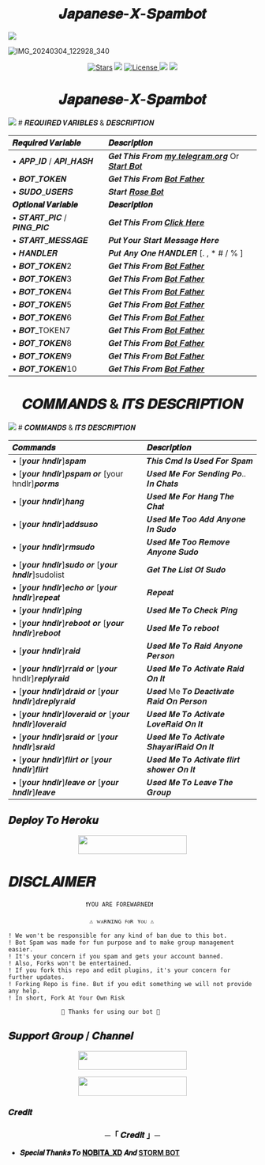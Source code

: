 <h1 align="center">𝑱𝒂𝒑𝒂𝒏𝒆𝒔𝒆-𝑿-𝑺𝒑𝒂𝒎𝒃𝒐𝒕</h1>
<img src="https://user-images.githubusercontent.com/73097560/115834477-dbab4500-a447-11eb-908a-139a6edaec5c.gif">

![IMG_20240304_122928_340](https://github.com/Japanese-Userbots/Japanese-X-Spambot/assets/156512147/f2db2cfc-3a8a-412a-9de6-5d11c6ab56f7)

<p align="center">
<a href="https://github.com/Japanese-Userbots/Japanese-X-Spambot/stargazers"><img src="https://img.shields.io/github/stars/Japanese-Userbots/Japanese-X-Spambot?color=black&logo=github&logoColor=black&style=for-the-badge" alt="Stars" /></a>
<a href="https://github.com/Japanese-Userbots/Japanese-X-Spambot/network/members"> <img src="https://img.shields.io/github/forks/Japanese-Userbots/Japanese-X-Spambot?color=black&logo=github&logoColor=black&style=for-the-badge" /></a>
<a href="https://github.com/Japanese-Userbots/Japanese-X-Spambot/blob/master/LICENSE"> <img src="https://img.shields.io/badge/License-MIT-blueviolet?style=for-the-badge" alt="License" /> </a>
<a href="https://github.com/Japanese-Userbots/Japanese-X-Spambot"> <img src="https://img.shields.io/github/repo-size/Japanese-Userbots/Japanese-X-Spambot?color=white&logo=github&logoColor=blue&style=for-the-badge" /></a>
<a href="https://github.com/nobitaaxd/Japanese-Userbots/Japanese-X-Spambot/commits/nobitaaxd"> <img src="https://img.shields.io/github/last-commit/Japanese-Userbots/Japanese-X-Spambot?color=black&logo=github&logoColor=black&style=for-the-badge" /></a>
</p>

<h1 align="center">𝑱𝒂𝒑𝒂𝒏𝒆𝒔𝒆-𝑿-𝑺𝒑𝒂𝒎𝒃𝒐𝒕</h1>
<img src="https://user-images.githubusercontent.com/73097560/115834477-dbab4500-a447-11eb-908a-139a6edaec5c.gif">
# 𝑹𝑬𝑸𝑼𝑰𝑹𝑬𝑫 𝑽𝑨𝑹𝑰𝑩𝑳𝑬𝑺 & 𝑫𝑬𝑺𝑪𝑹𝑰𝑷𝑻𝑰𝑶𝑵


𝑹𝒆𝒒𝒖𝒊𝒓𝒆𝒅 𝑽𝒂𝒓𝒊𝒂𝒃𝒍𝒆 | 𝑫𝒆𝒔𝒄𝒓𝒊𝒑𝒕𝒊𝒐𝒏
:--- | :---
• 𝑨𝑷𝑷_𝑰𝑫 / 𝑨𝑷𝑰_𝑯𝑨𝑺𝑯 | 𝑮𝒆𝒕 𝑻𝒉𝒊𝒔 𝑭𝒓𝒐𝒎 [𝒎𝒚.𝒕𝒆𝒍𝒆𝒈𝒓𝒂𝒎.𝒐𝒓𝒈](https://my.telegram.org/auth) Or [𝑺𝒕𝒂𝒓𝒕 𝑩𝒐𝒕](https://t.me/Api_scrapper_fastbot)
• 𝑩𝑶𝑻_𝑻𝑶𝑲𝑬𝑵 | 𝑮𝒆𝒕 𝑻𝒉𝒊𝒔 𝑭𝒓𝒐𝒎 [𝑩𝒐𝒕 𝑭𝒂𝒕𝒉𝒆𝒓](https://t.me/BotFather)
• 𝑺𝑼𝑫𝑶_𝑼𝑺𝑬𝑹𝑺 | 𝑺𝒕𝒂𝒓𝒕 [𝑹𝒐𝒔𝒆 𝑩𝒐𝒕](https://t.me/MissRose_Bot)
**𝑶𝒑𝒕𝒊𝒐𝒏𝒂𝒍 𝑽𝒂𝒓𝒊𝒂𝒃𝒍𝒆** | **𝑫𝒆𝒔𝒄𝒓𝒊𝒑𝒕𝒊𝒐𝒏**
• 𝑺𝑻𝑨𝑹𝑻_𝑷𝑰𝑪 / 𝑷𝑰𝑵𝑮_𝑷𝑰𝑪 | 𝑮𝒆𝒕 𝑻𝒉𝒊𝒔 𝑭𝒓𝒐𝒎 [𝑪𝒍𝒊𝒄𝒌 𝑯𝒆𝒓𝒆](https://t.me/vtelegraphbot)
• 𝑺𝑻𝑨𝑹𝑻_𝑴𝑬𝑺𝑺𝑨𝑮𝑬 | 𝑷𝒖𝒕 𝒀𝒐𝒖𝒓 𝑺𝒕𝒂𝒓𝒕 𝑴𝒆𝒔𝒔𝒂𝒈𝒆 𝑯𝒆𝒓𝒆
• 𝑯𝑨𝑵𝑫𝑳𝑬𝑹 | 𝑷𝒖𝒕 𝑨𝒏𝒚 𝑶𝒏𝒆 𝑯𝑨𝑵𝑫𝑳𝑬𝑹 [. , * #  / % ]
• 𝑩𝑶𝑻_𝑻𝑶𝑲𝑬𝑵2 | 𝑮𝒆𝒕 𝑻𝒉𝒊𝒔 𝑭𝒓𝒐𝒎 [𝑩𝒐𝒕 𝑭𝒂𝒕𝒉𝒆𝒓](https://t.me/BotFather)
• 𝑩𝑶𝑻_𝑻𝑶𝑲𝑬𝑵3 | 𝑮𝒆𝒕 𝑻𝒉𝒊𝒔 𝑭𝒓𝒐𝒎 [𝑩𝒐𝒕 𝑭𝒂𝒕𝒉𝒆𝒓](https://t.me/BotFather)
• 𝑩𝑶𝑻_𝑻𝑶𝑲𝑬𝑵4 | 𝑮𝒆𝒕 𝑻𝒉𝒊𝒔 𝑭𝒓𝒐𝒎 [𝑩𝒐𝒕 𝑭𝒂𝒕𝒉𝒆𝒓](https://t.me/BotFather)
• 𝑩𝑶𝑻_𝑻𝑶𝑲𝑬𝑵5 | 𝑮𝒆𝒕 𝑻𝒉𝒊𝒔 𝑭𝒓𝒐𝒎 [𝑩𝒐𝒕 𝑭𝒂𝒕𝒉𝒆𝒓](https://t.me/BotFather)
• 𝑩𝑶𝑻_𝑻𝑶𝑲𝑬𝑵6 | 𝑮𝒆𝒕 𝑻𝒉𝒊𝒔 𝑭𝒓𝒐𝒎 [𝑩𝒐𝒕 𝑭𝒂𝒕𝒉𝒆𝒓](https://t.me/BotFather)
• 𝑩𝑶𝑻_TOKEN7 | 𝑮𝒆𝒕 𝑻𝒉𝒊𝒔 𝑭𝒓𝒐𝒎 [𝑩𝒐𝒕 𝑭𝒂𝒕𝒉𝒆𝒓](https://t.me/BotFather)
• 𝑩𝑶𝑻_𝑻𝑶𝑲𝑬𝑵8 | 𝑮𝒆𝒕 𝑻𝒉𝒊𝒔 𝑭𝒓𝒐𝒎 [𝑩𝒐𝒕 𝑭𝒂𝒕𝒉𝒆𝒓](https://t.me/BotFather)
• 𝑩𝑶𝑻_𝑻𝑶𝑲𝑬𝑵9 | 𝑮𝒆𝒕 𝑻𝒉𝒊𝒔 𝑭𝒓𝒐𝒎 [𝑩𝒐𝒕 𝑭𝒂𝒕𝒉𝒆𝒓](https://t.me/BotFather)
• 𝑩𝑶𝑻_𝑻𝑶𝑲𝑬𝑵10 | 𝑮𝒆𝒕 𝑻𝒉𝒊𝒔 𝑭𝒓𝒐𝒎 [𝑩𝒐𝒕 𝑭𝒂𝒕𝒉𝒆𝒓](https://t.me/BotFather)


<h1 align="center">𝑪𝑶𝑴𝑴𝑨𝑵𝑫𝑺 & 𝑰𝑻𝑺 𝑫𝑬𝑺𝑪𝑹𝑰𝑷𝑻𝑰𝑶𝑵</h1>
<img src="https://user-images.githubusercontent.com/73097560/115834477-dbab4500-a447-11eb-908a-139a6edaec5c.gif">
# 𝑪𝑶𝑴𝑴𝑨𝑵𝑫𝑺 & 𝑰𝑻𝑺 𝑫𝑬𝑺𝑪𝑹𝑰𝑷𝑻𝑰𝑶𝑵

𝑪𝒐𝒎𝒎𝒂𝒏𝒅𝒔 | 𝑫𝒆𝒔𝒄𝒓𝒊𝒑𝒕𝒊𝒐𝒏
:--- | :---
• [𝒚𝒐𝒖𝒓 𝒉𝒏𝒅𝒍𝒓]𝒔𝒑𝒂𝒎 | 𝑻𝒉𝒊𝒔 𝑪𝒎𝒅 𝑰𝒔 𝑼𝒔𝒆𝒅 𝑭𝒐𝒓 𝑺𝒑𝒂𝒎
• [𝒚𝒐𝒖𝒓 𝒉𝒏𝒅𝒍𝒓]𝒑𝒔𝒑𝒂𝒎 𝒐𝒓 [your hndlr]𝒑𝒐𝒓𝒎𝒔 | 𝑼𝒔𝒆𝒅 𝑴𝒆 𝑭𝒐𝒓 𝑺𝒆𝒏𝒅𝒊𝒏𝒈 𝑷𝒐.. 𝑰𝒏 𝑪𝒉𝒂𝒕𝒔
• [𝒚𝒐𝒖𝒓 𝒉𝒏𝒅𝒍𝒓]𝒉𝒂𝒏𝒈 | 𝑼𝒔𝒆𝒅 𝑴𝒆 𝑭𝒐𝒓 𝑯𝒂𝒏𝒈 𝑻𝒉𝒆 𝑪𝒉𝒂𝒕
• [𝒚𝒐𝒖𝒓 𝒉𝒏𝒅𝒍𝒓]𝒂𝒅𝒅𝒔𝒖𝒔𝒐 | 𝑼𝒔𝒆𝒅 𝑴𝒆 𝑻𝒐𝒐 𝑨𝒅𝒅 𝑨𝒏𝒚𝒐𝒏𝒆 𝑰𝒏 𝑺𝒖𝒅𝒐 
• [𝒚𝒐𝒖𝒓 𝒉𝒏𝒅𝒍𝒓]𝒓𝒎𝒔𝒖𝒅𝒐 | 𝑼𝒔𝒆𝒅 𝑴𝒆 𝑻𝒐𝒐 𝑹𝒆𝒎𝒐𝒗𝒆 𝑨𝒏𝒚𝒐𝒏𝒆 𝑺𝒖𝒅𝒐 
• [𝒚𝒐𝒖𝒓 𝒉𝒏𝒅𝒍𝒓]𝒔𝒖𝒅𝒐 𝒐𝒓 [𝒚𝒐𝒖𝒓 𝒉𝒏𝒅𝒍𝒓]sudolist | 𝑮𝒆𝒕 𝑻𝒉𝒆 𝑳𝒊𝒔𝒕 𝑶𝒇 𝑺𝒖𝒅𝒐
• [𝒚𝒐𝒖𝒓 𝒉𝒏𝒅𝒍𝒓]𝒆𝒄𝒉𝒐 𝒐𝒓 [𝒚𝒐𝒖𝒓 𝒉𝒏𝒅𝒍𝒓]𝒓𝒆𝒑𝒆𝒂𝒕 | 𝑹𝒆𝒑𝒆𝒂𝒕
• [𝒚𝒐𝒖𝒓 𝒉𝒏𝒅𝒍𝒓]𝒑𝒊𝒏𝒈 | 𝑼𝒔𝒆𝒅 𝑴𝒆 𝑻𝒐 𝑪𝒉𝒆𝒄𝒌 𝑷𝒊𝒏𝒈
• [𝒚𝒐𝒖𝒓 𝒉𝒏𝒅𝒍𝒓]𝒓𝒆𝒃𝒐𝒐𝒕 𝒐𝒓 [𝒚𝒐𝒖𝒓 𝒉𝒏𝒅𝒍𝒓]𝒓𝒆𝒃𝒐𝒐𝒕 | 𝑼𝒔𝒆𝒅 𝑴𝒆 𝑻𝒐 𝒓𝒆𝒃𝒐𝒐𝒕
• [𝒚𝒐𝒖𝒓 𝒉𝒏𝒅𝒍𝒓]𝒓𝒂𝒊𝒅 | 𝑼𝒔𝒆𝒅 𝑴𝒆 𝑻𝒐 𝑹𝒂𝒊𝒅 𝑨𝒏𝒚𝒐𝒏𝒆 𝑷𝒆𝒓𝒔𝒐𝒏
• [𝒚𝒐𝒖𝒓 𝒉𝒏𝒅𝒍𝒓]𝒓𝒓𝒂𝒊𝒅 𝒐𝒓 [𝒚𝒐𝒖𝒓 hndlr]𝒓𝒆𝒑𝒍𝒚𝒓𝒂𝒊𝒅 | 𝑼𝒔𝒆𝒅 𝑴𝒆 𝑻𝒐 𝑨𝒄𝒕𝒊𝒗𝒂𝒕𝒆 𝑹𝒂𝒊𝒅 𝑶𝒏 𝑰𝒕
• [𝒚𝒐𝒖𝒓 𝒉𝒏𝒅𝒍𝒓]𝒅𝒓𝒂𝒊𝒅 𝒐𝒓 [𝒚𝒐𝒖𝒓 𝒉𝒏𝒅𝒍𝒓]𝒅𝒓𝒆𝒑𝒍𝒚𝒓𝒂𝒊𝒅 | 𝑼𝒔𝒆𝒅 Me 𝑻𝒐 𝑫𝒆𝒂𝒄𝒕𝒊𝒗𝒂𝒕𝒆 𝑹𝒂𝒊𝒅 𝑶𝒏 𝑷𝒆𝒓𝒔𝒐𝒏
• [𝒚𝒐𝒖𝒓 𝒉𝒏𝒅𝒍𝒓]𝒍𝒐𝒗𝒆𝒓𝒂𝒊𝒅 𝒐𝒓 [𝒚𝒐𝒖𝒓 𝒉𝒏𝒅𝒍𝒓]𝒍𝒐𝒗𝒆𝒓𝒂𝒊𝒅 | 𝑼𝒔𝒆𝒅 𝑴𝒆 𝑻𝒐 𝑨𝒄𝒕𝒊𝒗𝒂𝒕𝒆 𝑳𝒐𝒗𝒆𝑹𝒂𝒊𝒅 𝑶𝒏 𝑰𝒕
• [𝒚𝒐𝒖𝒓 𝒉𝒏𝒅𝒍𝒓]𝒔𝒓𝒂𝒊𝒅 𝒐𝒓 [𝒚𝒐𝒖𝒓 𝒉𝒏𝒅𝒍𝒓]𝒔𝒓𝒂𝒊𝒅 | 𝑼𝒔𝒆𝒅 𝑴𝒆 𝑻𝒐 𝑨𝒄𝒕𝒊𝒗𝒂𝒕𝒆 𝑺𝒉𝒂𝒚𝒂𝒓𝒊𝑹𝒂𝒊𝒅 𝑶𝒏 𝑰𝒕
• [𝒚𝒐𝒖𝒓 𝒉𝒏𝒅𝒍𝒓]𝒇𝒍𝒊𝒓𝒕 𝒐𝒓 [𝒚𝒐𝒖𝒓 𝒉𝒏𝒅𝒍𝒓]𝒇𝒍𝒊𝒓𝒕 | 𝑼𝒔𝒆𝒅 𝑴𝒆 𝑻𝒐 𝑨𝒄𝒕𝒊𝒗𝒂𝒕𝒆 𝒇𝒍𝒊𝒓𝒕 𝒔𝒉𝒐𝒘𝒆𝒓 𝑶𝒏 𝑰𝒕
• [𝒚𝒐𝒖𝒓 𝒉𝒏𝒅𝒍𝒓]𝒍𝒆𝒂𝒗𝒆 𝒐𝒓 [𝒚𝒐𝒖𝒓 𝒉𝒏𝒅𝒍𝒓]𝒍𝒆𝒂𝒗𝒆 | 𝑼𝒔𝒆𝒅 𝑴𝒆 𝑻𝒐 𝑳𝒆𝒂𝒗𝒆 𝑻𝒉𝒆 𝑮𝒓𝒐𝒖𝒑 



## 𝑫𝒆𝒑𝒍𝒐𝒚 𝑻𝒐 𝑯𝒆𝒓𝒐𝒌𝒖

<p align="center"><a href="http://dashboard.heroku.com/new?template=https://github.com/Japanese-Userbots/Japanese-X-Spambot"> <img src="https://img.shields.io/badge/Deploy%20On%20Heroku-purple?style=for-the-badge&logo=heroku" width="220" height="38.45"/></a></p>

# 𝑫𝑰𝑺𝑪𝑳𝑨𝑰𝑴𝑬𝑹


```console
                      ❗️YOU ARE FOREWARNED❗️

                       ⚠️ ᴡᴀʀɴɪɴɢ ꜰᴏʀ ʏᴏᴜ ⚠️

! We won't be responsible for any kind of ban due to this bot.
! Bot Spam was made for fun purpose and to make group management easier.
! It's your concern if you spam and gets your account banned.
! Also, Forks won't be entertained.
! If you fork this repo and edit plugins, it's your concern for further updates.
! Forking Repo is fine. But if you edit something we will not provide any help.
! In short, Fork At Your Own Risk    

               💖 Thanks for using our bot 💖

```

## 𝑺𝒖𝒑𝒑𝒐𝒓𝒕 𝑮𝒓𝒐𝒖𝒑 / 𝑪𝒉𝒂𝒏𝒏𝒆𝒍

<p align="center"><a href="https://t.me/Japanese_Userbot_Chat"><img src="https://img.shields.io/badge/𝚃𝙴𝙻𝙴𝙶𝚁𝙰𝙼-𝚂𝚄𝙿𝙿𝙾𝚁𝚃-black?&style=for-the-badge&logo=telegram" width="220" height="38.45"></a></p>

<p align="center"><a href="https://t.me/Japanese_Userbot"><img src="https://img.shields.io/badge/𝚃𝙴𝙻𝙴𝙶𝚁𝙰𝙼-𝚄𝙿𝙳𝙰𝚃𝙴𝚂-black?&style=for-the-badge&logo=telegram" width="220" height="38.45"></a></p>


### 𝑪𝒓𝒆𝒅𝒊𝒕

<h3 align="center">
    ─「 𝑪𝒓𝒆𝒅𝒊𝒕 」─
</h3>

- <b> 𝑺𝒑𝒆𝒄𝒊𝒂𝒍 𝑻𝒉𝒂𝒏𝒌𝒔 𝑻𝒐 [𝐍𝐎𝐁𝐈𝐓𝐀_𝐗𝐃](https://github.com/nobitaaxd)  𝑨𝒏𝒅  [STORM BOT](https://github.com/VARC9210/STORM) </b>
